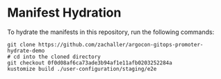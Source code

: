 # Manifest Hydration

To hydrate the manifests in this repository, run the following commands:

```shell
git clone https://github.com/zachaller/argocon-gitops-promoter-hydrate-demo
# cd into the cloned directory
git checkout 0f0d08af6ca73ade3b94af1e11afb0203252284a
kustomize build ./user-configuration/staging/e2e
```
